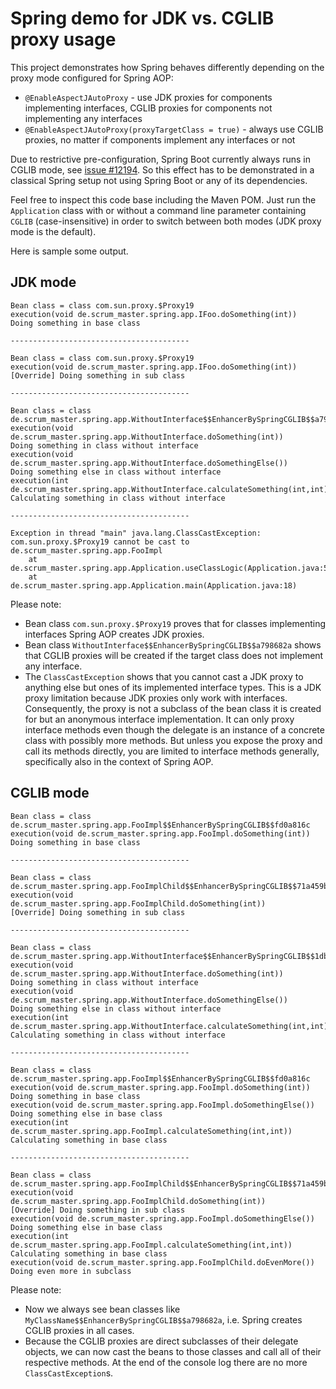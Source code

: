 # Spring demo for JDK vs. CGLIB proxy usage

This project demonstrates how Spring behaves differently depending on the proxy mode configured for Spring AOP:
  * `@EnableAspectJAutoProxy` - use JDK proxies for components implementing interfaces, CGLIB proxies for components not
    implementing any interfaces
  * `@EnableAspectJAutoProxy(proxyTargetClass = true)` - always use CGLIB proxies, no matter if components implement
    any interfaces or not

Due to restrictive pre-configuration, Spring Boot currently always runs in CGLIB mode, see
[issue #12194](https://github.com/spring-projects/spring-boot/issues/12194). So this effect has to be demonstrated in a
classical Spring setup not using Spring Boot or any of its dependencies.

Feel free to inspect this code base including the Maven POM. Just run the `Application` class with or without a command
line parameter containing `CGLIB` (case-insensitive) in order to switch between both modes (JDK proxy mode is the
default).

Here is sample some output.

## JDK mode

```text
Bean class = class com.sun.proxy.$Proxy19
execution(void de.scrum_master.spring.app.IFoo.doSomething(int))
Doing something in base class

----------------------------------------

Bean class = class com.sun.proxy.$Proxy19
execution(void de.scrum_master.spring.app.IFoo.doSomething(int))
[Override] Doing something in sub class

----------------------------------------

Bean class = class de.scrum_master.spring.app.WithoutInterface$$EnhancerBySpringCGLIB$$a798682a
execution(void de.scrum_master.spring.app.WithoutInterface.doSomething(int))
Doing something in class without interface
execution(void de.scrum_master.spring.app.WithoutInterface.doSomethingElse())
Doing something else in class without interface
execution(int de.scrum_master.spring.app.WithoutInterface.calculateSomething(int,int))
Calculating something in class without interface

----------------------------------------

Exception in thread "main" java.lang.ClassCastException: com.sun.proxy.$Proxy19 cannot be cast to de.scrum_master.spring.app.FooImpl
    at de.scrum_master.spring.app.Application.useClassLogic(Application.java:50)
    at de.scrum_master.spring.app.Application.main(Application.java:18)
```

Please note:
  * Bean class `com.sun.proxy.$Proxy19` proves that for classes implementing interfaces Spring AOP creates JDK proxies.
  * Bean class `WithoutInterface$$EnhancerBySpringCGLIB$$a798682a` shows that CGLIB proxies will be created if the
    target class does not implement any interface. 
  * The `ClassCastException` shows that you cannot cast a JDK proxy to anything else but ones of its implemented
    interface types. This is a JDK proxy limitation because JDK proxies only work with interfaces. Consequently, the
    proxy is not a subclass of the bean class it is created for but an anonymous interface implementation. It can only
    proxy interface methods even though the delegate is an instance of a concrete class with possibly more methods. But
    unless you expose the proxy and call its methods directly, you are limited to interface methods generally,
    specifically also in the context of Spring AOP.
    
## CGLIB mode

```text
Bean class = class de.scrum_master.spring.app.FooImpl$$EnhancerBySpringCGLIB$$fd0a816c
execution(void de.scrum_master.spring.app.FooImpl.doSomething(int))
Doing something in base class

----------------------------------------

Bean class = class de.scrum_master.spring.app.FooImplChild$$EnhancerBySpringCGLIB$$71a459b4
execution(void de.scrum_master.spring.app.FooImplChild.doSomething(int))
[Override] Doing something in sub class

----------------------------------------

Bean class = class de.scrum_master.spring.app.WithoutInterface$$EnhancerBySpringCGLIB$$1dbcb265
execution(void de.scrum_master.spring.app.WithoutInterface.doSomething(int))
Doing something in class without interface
execution(void de.scrum_master.spring.app.WithoutInterface.doSomethingElse())
Doing something else in class without interface
execution(int de.scrum_master.spring.app.WithoutInterface.calculateSomething(int,int))
Calculating something in class without interface

----------------------------------------

Bean class = class de.scrum_master.spring.app.FooImpl$$EnhancerBySpringCGLIB$$fd0a816c
execution(void de.scrum_master.spring.app.FooImpl.doSomething(int))
Doing something in base class
execution(void de.scrum_master.spring.app.FooImpl.doSomethingElse())
Doing something else in base class
execution(int de.scrum_master.spring.app.FooImpl.calculateSomething(int,int))
Calculating something in base class

----------------------------------------

Bean class = class de.scrum_master.spring.app.FooImplChild$$EnhancerBySpringCGLIB$$71a459b4
execution(void de.scrum_master.spring.app.FooImplChild.doSomething(int))
[Override] Doing something in sub class
execution(void de.scrum_master.spring.app.FooImpl.doSomethingElse())
Doing something else in base class
execution(int de.scrum_master.spring.app.FooImpl.calculateSomething(int,int))
Calculating something in base class
execution(void de.scrum_master.spring.app.FooImplChild.doEvenMore())
Doing even more in subclass
```

Please note:
  * Now we always see bean classes like `MyClassName$$EnhancerBySpringCGLIB$$a798682a`, i.e. Spring creates CGLIB
    proxies in all cases. 
  * Because the CGLIB proxies are direct subclasses of their delegate objects, we can now cast the beans to those
    classes and call all of their respective methods. At the end of the console log there are no more
    `ClassCastException`s.
